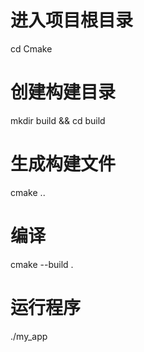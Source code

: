 # 进入项目根目录
cd Cmake

# 创建构建目录
mkdir build && cd build

# 生成构建文件
cmake ..

# 编译
cmake --build .

# 运行程序
./my_app
